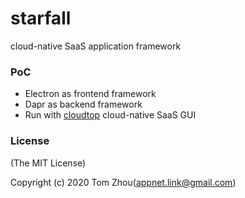 # starfall
cloud-native SaaS application framework

### PoC
* Electron as frontend framework
* Dapr as backend framework
* Run with [cloudtop](https://github.com/5GApp/cloudtop) cloud-native SaaS GUI

### License

(The MIT License)

Copyright (c) 2020 Tom Zhou(appnet.link@gmail.com)
